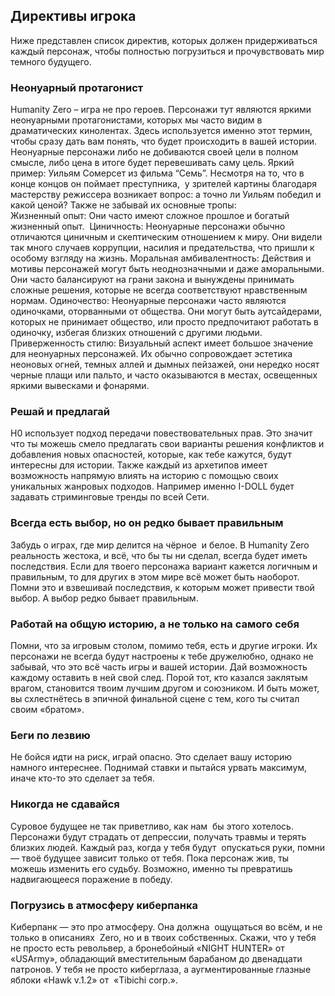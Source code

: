 ## Директивы игрока
Ниже представлен список директив, которых должен придерживаться каждый персонаж, чтобы полностью погрузиться и прочувствовать мир темного будущего.

### Неонуарный протагонист
Humanity Zero – игра не про героев. Персонажи тут являются яркими неонуарными протагонистами, которых мы часто видим в драматических кинолентах. Здесь используется именно этот термин, чтобы сразу дать вам понять, что будет происходить в вашей истории. Неонуарные персонажи либо не добиваются своей цели в полном смысле, либо цена в итоге будет перевешивать саму цель. Яркий пример: Уильям Сомерсет из фильма “Семь”. Несмотря на то, что в конце концов он поймает преступника,  у зрителей картины благодаря мастерству режиссера возникает вопрос: а точно ли Уильям победил и какой ценой?
Также не забывай их основные тропы:  
Жизненный опыт: Они часто имеют сложное прошлое и богатый жизненный опыт. 
Циничность: Неонуарные персонажи обычно отличаются циничным и скептическим отношением к миру. Они видели так много случаев коррупции, насилия и предательства, что пришли к особому взгляду на жизнь.
Моральная амбивалентность: Действия и мотивы персонажей могут быть неоднозначными и даже аморальными. Они часто балансируют на грани закона и вынуждены принимать сложные решения, которые не всегда соответствуют нравственным нормам.
Одиночество: Неонуарные персонажи часто являются одиночками, оторванными от общества. Они могут быть аутсайдерами, которых не принимает общество, или просто предпочитают работать в одиночку, избегая близких отношений с другими людьми.
Приверженность стилю: Визуальный аспект имеет большое значение для неонуарных персонажей. Их обычно сопровождает эстетика неоновых огней, темных аллей и дымных пейзажей, они нередко носят черные плащи или пальто, и часто оказываются в местах, освещенных яркими вывесками и фонарями.

### Решай и предлагай
H0 использует подход передачи повествовательных прав. Это значит что ты можешь смело предлагать свои варианты решения конфликтов и добавления новых опасностей, которые, как тебе кажутся, будут интересны для истории. Также каждый из архетипов имеет возможность напрямую влиять на историю с помощью своих уникальных жанровых подходов. Например именно I-DOLL будет задавать стриминговые тренды по всей Сети.

### Всегда есть выбор, но он редко бывает правильным

Забудь о играх, где мир делится на чёрное  и белое. В Humanity Zero реальность жестока, и всё, что бы ты ни сделал, всегда будет иметь последствия. Если для твоего персонажа вариант кажется логичным и правильным, то для других в этом мире всё может быть наоборот. Помни это и взвешивай последствия, к которым может привести твой выбор. А выбор редко бывает правильным.

### Работай на общую историю, а не только на самого себя
Помни, что за игровым столом, помимо тебя, есть и другие игроки. Их персонажи не всегда будут настроены к тебе дружелюбно, однако не забывай, что это всё часть игры и вашей истории. Дай возможность каждому оставить в ней свой след. Порой тот, кто казался заклятым врагом, становится твоим лучшим другом и союзником. И быть может, вы схлестнётесь в эпичной финальной сцене с тем, кого ты считал своим «братом».

### Беги по лезвию
Не бойся идти на риск, играй опасно. Это сделает вашу историю намного интереснее. Поднимай ставки и пытайся урвать максимум, иначе кто-то это сделает за тебя.

### Никогда не сдавайся
Суровое будущее не так приветливо, как нам  бы этого хотелось. Персонажи будут страдать от депрессии, получать травмы и терять близких людей. Каждый раз, когда у тебя будут  опускаться руки, помни — твоё будущее зависит только от тебя. Пока персонаж жив, ты можешь изменить его судьбу. Возможно, именно ты превратишь надвигающееся поражение в победу.

### Погрузись в атмосферу киберпанка
Киберпанк — это про атмосферу. Она должна  ощущаться во всём, и не только в описаниях  Zero, но и в твоих собственных. Скажи, что у тебя не просто есть револьвер, а бронебойный «NIGHT HUNTER» от «USArmy», обладающий вместительным барабаном до двенадцати патронов. У тебя не просто киберглаза, а аугментированные глазные яблоки «Hawk v.1.2» от  «Tibichi corp.».
